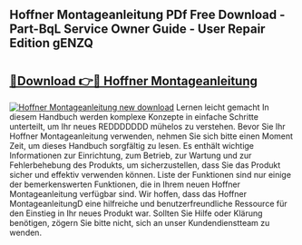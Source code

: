 ## Hoffner Montageanleitung PDf Free Download - Part-BqL Service Owner Guide - User Repair Edition gENZQ

# <h2><a href="http://df6chh7.blite.top/?on=Hoffner+Montageanleitung">🔗Download 👉🔴 Hoffner Montageanleitung</a></h2>

[![Hoffner Montageanleitung new download](https://i.imgur.com/lujVjoI.png)](http://df6chh7.blite.top/?on=Hoffner+Montageanleitung)
Lernen leicht gemacht In diesem Handbuch werden komplexe Konzepte in einfache Schritte unterteilt, um Ihr neues REDDDDDDD mühelos zu verstehen. Bevor Sie Ihr Hoffner Montageanleitung verwenden, nehmen Sie sich bitte einen Moment Zeit, um dieses Handbuch sorgfältig zu lesen. Es enthält wichtige Informationen zur Einrichtung, zum Betrieb, zur Wartung und zur Fehlerbehebung des Produkts, um sicherzustellen, dass Sie das Produkt sicher und effektiv verwenden können. Liste der Funktionen sind nur einige der bemerkenswerten Funktionen, die in Ihrem neuen Hoffner Montageanleitung verfügbar sind. Wir hoffen, dass das Hoffner MontageanleitungD eine hilfreiche und benutzerfreundliche Ressource für den Einstieg in Ihr neues Produkt war. Sollten Sie Hilfe oder Klärung benötigen, zögern Sie bitte nicht, sich an unser Kundendienstteam zu wenden.
